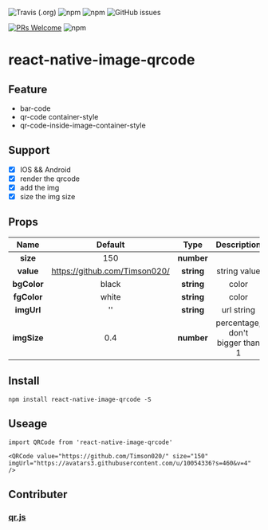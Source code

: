 ![Travis (.org)](https://img.shields.io/travis/Timson020/react-native-image-qrcode.svg)
![npm](https://img.shields.io/npm/v/react-native-image-qrcode.svg)
![npm](https://img.shields.io/npm/dw/react-native-image-qrcode.svg)
![GitHub issues](https://img.shields.io/github/issues/Timson020/react-native-image-qrcode.svg)

[![PRs Welcome](https://img.shields.io/badge/PRs-welcome-brightgreen.svg)](https://github.com/Timson020/react-native-image-qrcode.git/pulls)
![npm](https://img.shields.io/npm/l/react-native-image-qrcode.svg)

# react-native-image-qrcode

## Feature

- bar-code
- qr-code container-style
- qr-code-inside-image-container-style

## Support

- [X] IOS && Android
- [X] render the qrcode
- [X] add the img
- [X] size the img size

## Props

|Name|Default|Type|Description|
|:--:|:--:|:--:|:--:|
|__size__|150|__number__||
|__value__| https://github.com/Timson020/ |__string__|string value|
|__bgColor__|black|__string__|color|
|__fgColor__|white|__string__|color|
|__imgUrl__|''|__string__|url string|
|__imgSize__|0.4|__number__|percentage, don't bigger than 1|


## Install

```
npm install react-native-image-qrcode -S
```

## Useage

```
import QRCode from 'react-native-image-qrcode'

<QRCode value="https://github.com/Timson020/" size="150" imgUrl="https://avatars3.githubusercontent.com/u/10054336?s=460&v=4" />
```

## Contributer

### [qr.js](https://github.com/lifthrasiir/qr.js)
